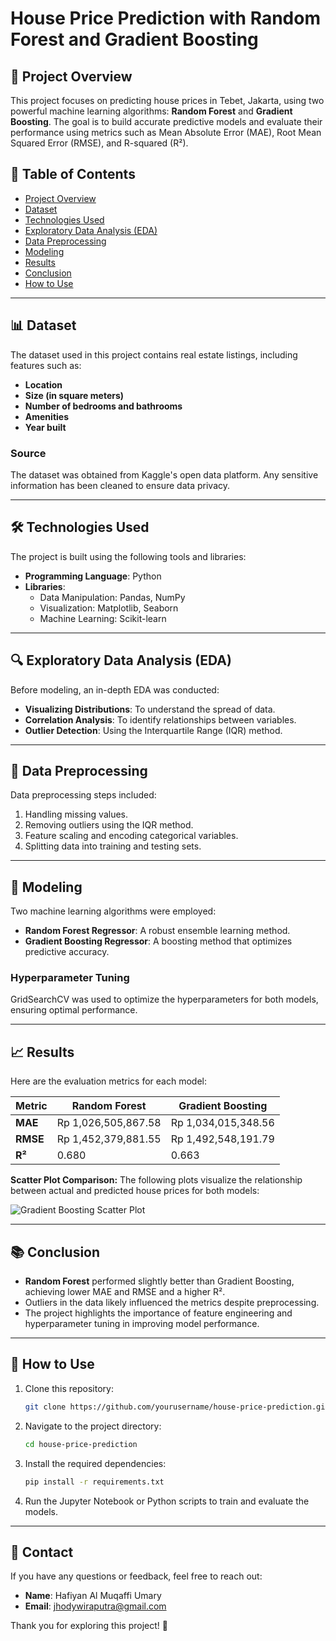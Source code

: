 # House Price Prediction with Random Forest and Gradient Boosting

## 📖 Project Overview
This project focuses on predicting house prices in Tebet, Jakarta, using two powerful machine learning algorithms: **Random Forest** and **Gradient Boosting**. The goal is to build accurate predictive models and evaluate their performance using metrics such as Mean Absolute Error (MAE), Root Mean Squared Error (RMSE), and R-squared (R²).

## 📂 Table of Contents
- [Project Overview](#project-overview)
- [Dataset](#dataset)
- [Technologies Used](#technologies-used)
- [Exploratory Data Analysis (EDA)](#exploratory-data-analysis)
- [Data Preprocessing](#data-preprocessing)
- [Modeling](#modeling)
- [Results](#results)
- [Conclusion](#conclusion)
- [How to Use](#how-to-use)

---

## 📊 Dataset
The dataset used in this project contains real estate listings, including features such as:
- **Location**
- **Size (in square meters)**
- **Number of bedrooms and bathrooms**
- **Amenities**
- **Year built**

### Source
The dataset was obtained from Kaggle's open data platform. Any sensitive information has been cleaned to ensure data privacy.

---

## 🛠️ Technologies Used
The project is built using the following tools and libraries:
- **Programming Language**: Python
- **Libraries**:
  - Data Manipulation: Pandas, NumPy
  - Visualization: Matplotlib, Seaborn
  - Machine Learning: Scikit-learn

---

## 🔍 Exploratory Data Analysis (EDA)
Before modeling, an in-depth EDA was conducted:
- **Visualizing Distributions**: To understand the spread of data.
- **Correlation Analysis**: To identify relationships between variables.
- **Outlier Detection**: Using the Interquartile Range (IQR) method.

---

## 🧹 Data Preprocessing
Data preprocessing steps included:
1. Handling missing values.
2. Removing outliers using the IQR method.
3. Feature scaling and encoding categorical variables.
4. Splitting data into training and testing sets.

---

## 🤖 Modeling
Two machine learning algorithms were employed:
- **Random Forest Regressor**: A robust ensemble learning method.
- **Gradient Boosting Regressor**: A boosting method that optimizes predictive accuracy.

### Hyperparameter Tuning
GridSearchCV was used to optimize the hyperparameters for both models, ensuring optimal performance.

---

## 📈 Results
Here are the evaluation metrics for each model:

| Metric                | Random Forest       | Gradient Boosting    |
|-----------------------|---------------------|-----------------------|
| **MAE**              | Rp 1,026,505,867.58 | Rp 1,034,015,348.56  |
| **RMSE**             | Rp 1,452,379,881.55 | Rp 1,492,548,191.79  |
| **R²**               | 0.680               | 0.663                |

**Scatter Plot Comparison:**
The following plots visualize the relationship between actual and predicted house prices for both models:

![Gradient Boosting Scatter Plot](https://github.com/user-attachments/assets/8096223c-e92a-4920-b0c4-aebbe0541bbf)

---

## 📚 Conclusion
- **Random Forest** performed slightly better than Gradient Boosting, achieving lower MAE and RMSE and a higher R².
- Outliers in the data likely influenced the metrics despite preprocessing.
- The project highlights the importance of feature engineering and hyperparameter tuning in improving model performance.

---

## 🚀 How to Use
1. Clone this repository:
   ```bash
   git clone https://github.com/yourusername/house-price-prediction.git
   ```
2. Navigate to the project directory:
   ```bash
   cd house-price-prediction
   ```
3. Install the required dependencies:
   ```bash
   pip install -r requirements.txt
   ```
4. Run the Jupyter Notebook or Python scripts to train and evaluate the models.

---

## 📧 Contact
If you have any questions or feedback, feel free to reach out:
- **Name**: Hafiyan Al Muqaffi Umary
- **Email**: jhodywiraputra@gmail.com

Thank you for exploring this project! 🎉
